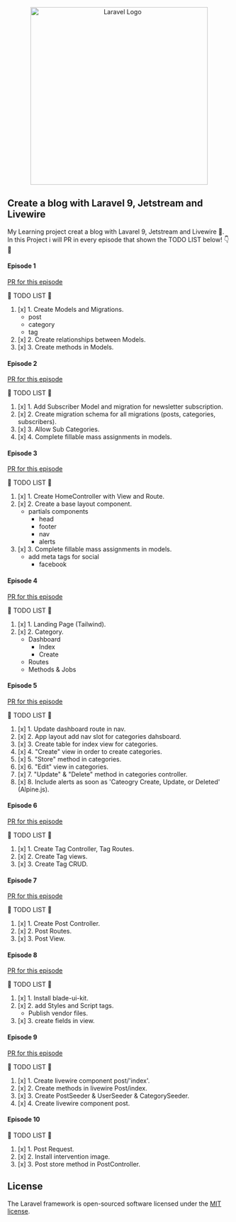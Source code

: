 <p align="center"><a href="https://laravel.com" target="_blank"><img src="https://raw.githubusercontent.com/laravel/art/master/logo-lockup/5%20SVG/2%20CMYK/1%20Full%20Color/laravel-logolockup-cmyk-red.svg" width="400" alt="Laravel Logo"></a></p>

## Create a blog with Laravel 9, Jetstream and Livewire

My Learning project creat a blog with Lavarel 9, Jetstream and Livewire :mechanical_arm:. In this Project i will PR in every episode that shown the TODO LIST below! :point_down: :eyes:

#### Episode 1

[PR for this episode](https://github.com/lolimilkita/blog-jetstream/pull/1)

:memo: TODO LIST :memo:

1. [x]  1. Create Models and Migrations.
    - post
    - category
    - tag
2. [x]  2. Create relationships between Models.
3. [x]  3. Create methods in Models.

#### Episode 2

[PR for this episode](https://github.com/lolimilkita/blog-jetstream/pull/2)

:memo: TODO LIST :memo:

1. [x]  1. Add Subscriber Model and migration for newsletter subscription.
2. [x]  2. Create migration schema for all migrations (posts, categories, subscribers).
3. [x]  3. Allow Sub Categories.
4. [x]  4. Complete fillable mass assignments in models.

#### Episode 3

[PR for this episode](https://github.com/lolimilkita/blog-jetstream/pull/3)

:memo: TODO LIST :memo:

1. [x]  1. Create HomeController with View and Route.
2. [x]  2. Create a base layout component.
    - partials components
        - head
        - footer
        - nav
        - alerts
3. [x]  3. Complete fillable mass assignments in models.
    - add meta tags for social
        - facebook

#### Episode 4

[PR for this episode](https://github.com/lolimilkita/blog-jetstream/pull/4)

:memo: TODO LIST :memo:

1. [x]  1. Landing Page (Tailwind).
2. [x]  2. Category.
    - Dashboard
        - Index
        - Create
    - Routes
    - Methods & Jobs

#### Episode 5

[PR for this episode](https://github.com/lolimilkita/blog-jetstream/pull/5)

:memo: TODO LIST :memo:

1. [x]  1. Update dashboard route in nav.
2. [x]  2. App layout add nav slot for categories dahsboard.
3. [x]  3. Create table for index view for categories.
4. [x]  4. "Create" view in order to create categories.
5. [x]  5. "Store" method in categories.
6. [x]  6. "Edit" view in categories.
7. [x]  7. "Update" & "Delete" method in categories controller.
8. [x]  8. Include alerts as soon as 'Cateogry Create, Update, or Deleted' (Alpine.js).

#### Episode 6

[PR for this episode](https://github.com/lolimilkita/blog-jetstream/pull/6)

:memo: TODO LIST :memo:

1. [x]  1. Create Tag Controller, Tag Routes.
2. [x]  2. Create Tag views.
3. [x]  3. Create Tag CRUD.

#### Episode 7

[PR for this episode](https://github.com/lolimilkita/blog-jetstream/pull/7)

:memo: TODO LIST :memo:

1. [x]  1. Create Post Controller.
2. [x]  2. Post Routes.
3. [x]  3. Post View.

#### Episode 8

[PR for this episode](https://github.com/lolimilkita/blog-jetstream/pull/8)

:memo: TODO LIST :memo:

1. [x]  1. Install blade-ui-kit.
2. [x]  2. add Styles and Script tags.
    - Publish vendor files.
3. [x]  3. create fields in view.

#### Episode 9

[PR for this episode](https://github.com/lolimilkita/blog-jetstream/pull/8)

:memo: TODO LIST :memo:

1. [x]  1. Create livewire component post/'index'.
2. [x]  2. Create methods in livewire Post/index.
3. [x]  3. Create PostSeeder & UserSeeder & CategorySeeder.
4. [x]  4. Create livewire component post.

#### Episode 10

:memo: TODO LIST :memo:

1. [x]  1. Post Request.
2. [x]  2. Install intervention image.
3. [x]  3. Post store method in PostController.

## License

The Laravel framework is open-sourced software licensed under the [MIT license](https://opensource.org/licenses/MIT).
